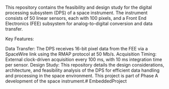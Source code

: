 This repository contains the feasibility and design study for the digital processing subsystem (DPS) of a space instrument. The instrument consists of 50 linear sensors, each with 100 pixels, and a Front End Electronics (FEE) subsystem for analog-to-digital conversion and data transfer.

Key Features:

Data Transfer: The DPS receives 16-bit pixel data from the FEE via a SpaceWire link using the RMAP protocol at 50 Mb/s.
Acquisition Timing: External clock-driven acquisition every 100 ms, with 10 ms integration time per sensor.
Design Study: This repository details the design considerations, architecture, and feasibility analysis of the DPS for efficient data handling and processing in the space environment.
This project is part of Phase A development of the space instrument.# EmbeddedProject
